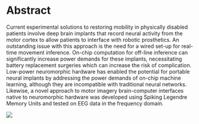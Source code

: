# Abstract

Current experimental solutions to restoring mobility in physically disabled patients involve deep brain implants that record neural activity from the motor cortex to allow patients to interface with robotic prosthetics. An outstanding issue with this approach is the need for a wired set-up for real-time movement inference. On-chip computation for off-line inference can significantly increase power demands for these implants, necessitating battery replacement surgeries which can increase the risk of complication. Low-power neuromorphic hardware has enabled the potential for portable neural implants by addressing the power demands of on-chip machine learning, although they are incompatible with traditional neural networks. Likewise, a novel approach to motor imagery brain-computer interfaces native to neuromorphic hardware was developed using Spiking Legendre Memory Units and tested on EEG data in the frequency domain.

[![](https://markdown-videos.deta.dev/youtube/JIQ-h44miaQ)](https://youtu.be/JIQ-h44miaQ)
